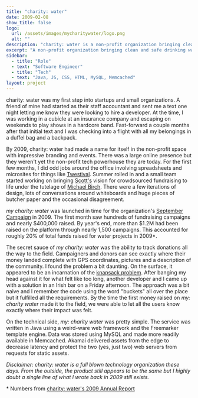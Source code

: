 ```yaml
---
title: "charity: water"
date: 2009-02-08
show_title: false
logo:
  url: /assets/images/mycharitywater/logo.png
  alt: ""
description: "charity: water is a non-profit organization bringing clean and safe drinking water to people in developing countries."
excerpt: "A non-profit organization bringing clean and safe drinking water to people in developing countries."
sidebar:
  - title: "Role"
  - text: "Software Engineer"
  - title: "Tech"
  - text: "Java, JS, CSS, HTML, MySQL, Memcached"
layout: project
---
```


<p>charity: water was my first step into startups and small organizations. A friend of mine had started as their staff accountant and sent me a text one night letting me know they were looking to hire a developer. At the time, I was working in a cubicle at an insurance company and escaping on weekends to play shows in a hardcore band. Fast-forward a couple months after that initial text and I was checking into a flight with all my belongings in a duffel bag and a backpack.</p>

<p>By 2009, charity: water had made a name for itself in the non-profit space with impressive branding and events. There was a large online presence but they weren't yet the non-profit tech powerhouse they are today. For the first few months, I did odd jobs around the office involving spreadsheets and microsites for things like <a href="https://archive.charitywater.org/twestival/" rel="external">Twestival</a>. Summer rolled in and a small team started working on bringing <a href="https://en.wikipedia.org/wiki/Scott_Harrison_(charity_founder)" rel="external">Scott's</a> vision for crowdsourced fundraising to life under the tutelage of <a href="https://en.wikipedia.org/wiki/Michael_Birch_(businessman)" rel="external">Michael Birch</a>. There were a few iterations of design, lots of conversations around whiteboards and huge pieces of butcher paper and the occasional disagreement.</p>

<p><i>my charity: water </i> was launched in time for the organization's <a href="https://www.charitywater.org/september/" rel="external">September Campaign</a> in 2009. The first month saw hundreds of fundraising campaigns and nearly $400,000 raised. By year's end, more than $1.2M had been raised on the platform through nearly 1,500 campaigns. This accounted for roughly 20% of total funds raised for water projects in 2009*.</p>

<p>The secret sauce of <i>my charity: water</i> was the ability to track donations all the way to the field. Campaigners and donors can see exactly where their money landed complete with GPS coordinates, pictures and a description of the community. I found the problem a bit daunting. On the surface, it appeared to be an incarnation of the <a href="https://en.wikipedia.org/wiki/Knapsack_problem" rel="external">knapsack problem</a>. After banging my head against it for what felt like too long, another developer and I came up with a solution in an Irish bar on a Friday afternoon. The approach was a bit naive and I remember the code using the word "buckets" all over the place but it fulfilled all the requirements. By the time the first money raised on <i>my: charity water</i> made it to the field, we were able to let all the users know exactly where their impact was felt.</p>

<p>On the technical side, <i>my: charity water</i> was pretty simple. The service was written in Java using a weird-ware web framework and the Freemarker template engine. Data was stored using MySQL and made more readily available in Memcached. Akamai delivered assets from the edge to decrease latency and protect the two (yes, just two) web servers from requests for static assets.</p>

<p><i>Disclaimer: charity: water is a full blown technology organization these days. From the outside, the product still appears to be the same but I highly doubt a single line of what I wrote back in 2009 still exists.</i></p>

\* Numbers from <a href="https://d11sa1anfvm2xk.cloudfront.net/about/downloads/cw_09_annual_report.pdf" rel="external">charity: water's 2009 Annual Report</a>
